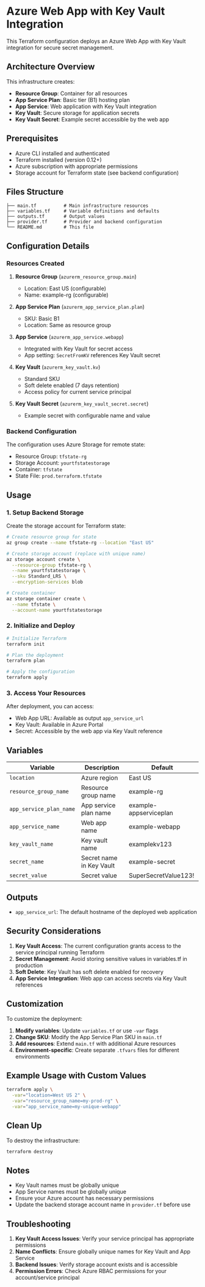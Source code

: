 # Azure Web App with Key Vault Integration

This Terraform configuration deploys an Azure Web App with Key Vault integration for secure secret management.

## Architecture Overview

This infrastructure creates:
- **Resource Group**: Container for all resources
- **App Service Plan**: Basic tier (B1) hosting plan
- **App Service**: Web application with Key Vault integration
- **Key Vault**: Secure storage for application secrets
- **Key Vault Secret**: Example secret accessible by the web app

## Prerequisites

- Azure CLI installed and authenticated
- Terraform installed (version 0.12+)
- Azure subscription with appropriate permissions
- Storage account for Terraform state (see backend configuration)

## Files Structure

```
├── main.tf          # Main infrastructure resources
├── variables.tf     # Variable definitions and defaults
├── outputs.tf       # Output values
├── provider.tf      # Provider and backend configuration
└── README.md        # This file
```

## Configuration Details

### Resources Created

1. **Resource Group** (`azurerm_resource_group.main`)
   - Location: East US (configurable)
   - Name: example-rg (configurable)

2. **App Service Plan** (`azurerm_app_service_plan.plan`)
   - SKU: Basic B1
   - Location: Same as resource group

3. **App Service** (`azurerm_app_service.webapp`)
   - Integrated with Key Vault for secret access
   - App setting: `SecretFromKV` references Key Vault secret

4. **Key Vault** (`azurerm_key_vault.kv`)
   - Standard SKU
   - Soft delete enabled (7 days retention)
   - Access policy for current service principal

5. **Key Vault Secret** (`azurerm_key_vault_secret.secret`)
   - Example secret with configurable name and value

### Backend Configuration

The configuration uses Azure Storage for remote state:
- Resource Group: `tfstate-rg`
- Storage Account: `yourtfstatestorage`
- Container: `tfstate`
- State File: `prod.terraform.tfstate`

## Usage

### 1. Setup Backend Storage

Create the storage account for Terraform state:

```bash
# Create resource group for state
az group create --name tfstate-rg --location "East US"

# Create storage account (replace with unique name)
az storage account create \
  --resource-group tfstate-rg \
  --name yourtfstatestorage \
  --sku Standard_LRS \
  --encryption-services blob

# Create container
az storage container create \
  --name tfstate \
  --account-name yourtfstatestorage
```

### 2. Initialize and Deploy

```bash
# Initialize Terraform
terraform init

# Plan the deployment
terraform plan

# Apply the configuration
terraform apply
```

### 3. Access Your Resources

After deployment, you can access:
- Web App URL: Available as output `app_service_url`
- Key Vault: Available in Azure Portal
- Secret: Accessible by the web app via Key Vault reference

## Variables

| Variable | Description | Default |
|----------|-------------|---------|
| `location` | Azure region | East US |
| `resource_group_name` | Resource group name | example-rg |
| `app_service_plan_name` | App service plan name | example-appserviceplan |
| `app_service_name` | Web app name | example-webapp |
| `key_vault_name` | Key vault name | examplekv123 |
| `secret_name` | Secret name in Key Vault | example-secret |
| `secret_value` | Secret value | SuperSecretValue123! |

## Outputs

- `app_service_url`: The default hostname of the deployed web application

## Security Considerations

1. **Key Vault Access**: The current configuration grants access to the service principal running Terraform
2. **Secret Management**: Avoid storing sensitive values in variables.tf in production
3. **Soft Delete**: Key Vault has soft delete enabled for recovery
4. **App Service Integration**: Web app can access secrets via Key Vault references

## Customization

To customize the deployment:

1. **Modify variables**: Update `variables.tf` or use `-var` flags
2. **Change SKU**: Modify the App Service Plan SKU in `main.tf`
3. **Add resources**: Extend `main.tf` with additional Azure resources
4. **Environment-specific**: Create separate `.tfvars` files for different environments

## Example Usage with Custom Values

```bash
terraform apply \
  -var="location=West US 2" \
  -var="resource_group_name=my-prod-rg" \
  -var="app_service_name=my-unique-webapp"
```

## Clean Up

To destroy the infrastructure:

```bash
terraform destroy
```

## Notes

- Key Vault names must be globally unique
- App Service names must be globally unique
- Ensure your Azure account has necessary permissions
- Update the backend storage account name in `provider.tf` before use

## Troubleshooting

1. **Key Vault Access Issues**: Verify your service principal has appropriate permissions
2. **Name Conflicts**: Ensure globally unique names for Key Vault and App Service
3. **Backend Issues**: Verify storage account exists and is accessible
4. **Permission Errors**: Check Azure RBAC permissions for your account/service principal

